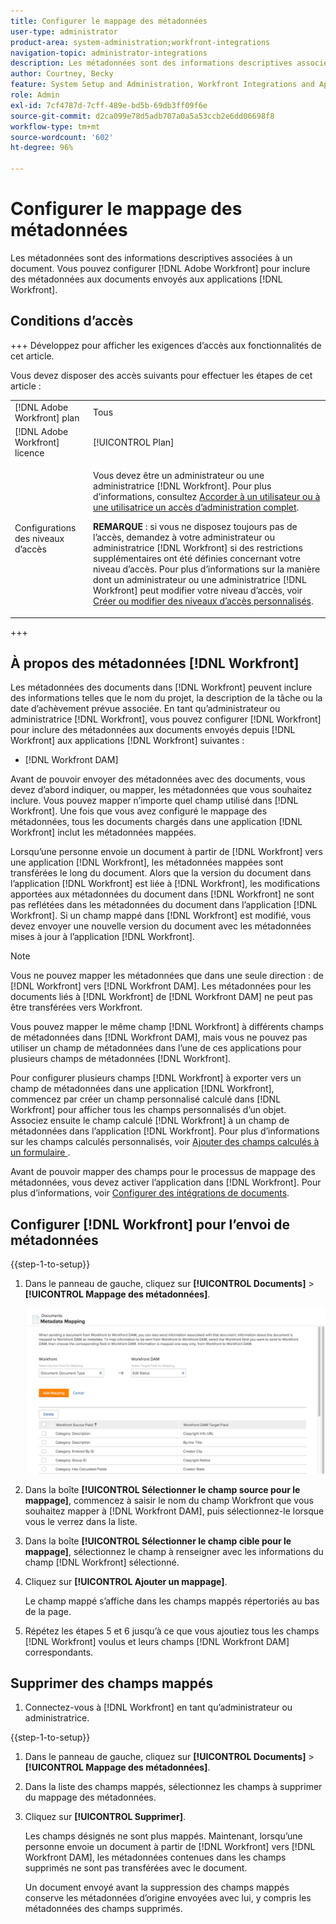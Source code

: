 ```yaml
---
title: Configurer le mappage des métadonnées
user-type: administrator
product-area: system-administration;workfront-integrations
navigation-topic: administrator-integrations
description: Les métadonnées sont des informations descriptives associées à un document. Vous pouvez configurer  [!DNL Adobe Workfront]  pour inclure des métadonnées aux documents envoyés aux applications  [!DNL Workfront] .
author: Courtney, Becky
feature: System Setup and Administration, Workfront Integrations and Apps
role: Admin
exl-id: 7cf4787d-7cff-489e-bd5b-69db3ff09f6e
source-git-commit: d2ca099e78d5adb707a0a5a53ccb2e6dd06698f8
workflow-type: tm+mt
source-wordcount: '602'
ht-degree: 96%

---
```


# Configurer le mappage des métadonnées

Les métadonnées sont des informations descriptives associées à un document. Vous pouvez configurer [!DNL Adobe Workfront] pour inclure des métadonnées aux documents envoyés aux applications [!DNL Workfront].

## Conditions d’accès

+++ Développez pour afficher les exigences d’accès aux fonctionnalités de cet article.

Vous devez disposer des accès suivants pour effectuer les étapes de cet article :

<table style="table-layout:auto"> 
 <col> 
 <col> 
 <tbody> 
  <tr> 
   <td role="rowheader">[!DNL Adobe Workfront] plan</td> 
   <td>Tous</td> 
  </tr> 
  <tr> 
   <td role="rowheader">[!DNL Adobe Workfront] licence</td> 
   <td>[!UICONTROL Plan]</td> 
  </tr> 
  <tr> 
   <td role="rowheader">Configurations des niveaux d’accès</td> 
   <td> <p>Vous devez être un administrateur ou une administratrice [!DNL Workfront]. Pour plus d’informations, consultez <a href="../../administration-and-setup/add-users/configure-and-grant-access/grant-a-user-full-administrative-access.md" class="MCXref xref">Accorder à un utilisateur ou à une utilisatrice un accès d’administration complet</a>.</p> <p><b>REMARQUE</b> : si vous ne disposez toujours pas de l’accès, demandez à votre administrateur ou administratrice [!DNL Workfront] si des restrictions supplémentaires ont été définies concernant votre niveau d’accès. Pour plus d’informations sur la manière dont un administrateur ou une administratrice [!DNL Workfront] peut modifier votre niveau d’accès, voir <a href="../../administration-and-setup/add-users/configure-and-grant-access/create-modify-access-levels.md" class="MCXref xref">Créer ou modifier des niveaux d’accès personnalisés</a>.</p> </td> 
  </tr> 
 </tbody> 
</table>

+++

## À propos des métadonnées [!DNL Workfront]

Les métadonnées des documents dans [!DNL Workfront] peuvent inclure des informations telles que le nom du projet, la description de la tâche ou la date d’achèvement prévue associée. En tant qu’administrateur ou administratrice [!DNL Workfront], vous pouvez configurer [!DNL Workfront] pour inclure des métadonnées aux documents envoyés depuis [!DNL Workfront] aux applications [!DNL Workfront] suivantes :

* [!DNL Workfront DAM]

Avant de pouvoir envoyer des métadonnées avec des documents, vous devez d’abord indiquer, ou mapper, les métadonnées que vous souhaitez inclure. Vous pouvez mapper n’importe quel champ utilisé dans [!DNL Workfront]. Une fois que vous avez configuré le mappage des métadonnées, tous les documents chargés dans une application [!DNL Workfront] inclut les métadonnées mappées.

Lorsqu’une personne envoie un document à partir de [!DNL Workfront] vers une application [!DNL Workfront], les métadonnées mappées sont transférées le long du document. Alors que la version du document dans l’application [!DNL Workfront] est liée à [!DNL Workfront], les modifications apportées aux métadonnées du document dans [!DNL Workfront] ne sont pas reflétées dans les métadonnées du document dans l’application [!DNL Workfront]. Si un champ mappé dans [!DNL Workfront] est modifié, vous devez envoyer une nouvelle version du document avec les métadonnées mises à jour à l’application [!DNL Workfront].

>[!NOTE]
>
>Vous ne pouvez mapper les métadonnées que dans une seule direction : de [!DNL Workfront] vers [!DNL Workfront DAM]. Les métadonnées pour les documents liés à [!DNL Workfront] de [!DNL Workfront DAM] ne peut pas être transférées vers Workfront.

Vous pouvez mapper le même champ [!DNL Workfront] à différents champs de métadonnées dans [!DNL Workfront DAM], mais vous ne pouvez pas utiliser un champ de métadonnées dans l’une de ces applications pour plusieurs champs de métadonnées [!DNL Workfront].

Pour configurer plusieurs champs [!DNL Workfront] à exporter vers un champ de métadonnées dans une application [!DNL Workfront], commencez par créer un champ personnalisé calculé dans [!DNL Workfront] pour afficher tous les champs personnalisés d’un objet. Associez ensuite le champ calculé [!DNL Workfront] à un champ de métadonnées dans l’application [!DNL Workfront]. Pour plus d’informations sur les champs calculés personnalisés, voir [&#x200B; Ajouter des champs calculés à un formulaire &#x200B;](/help/quicksilver/administration-and-setup/customize-workfront/create-manage-custom-forms/form-designer/design-a-form/add-a-calculated-field.md).

Avant de pouvoir mapper des champs pour le processus de mappage des métadonnées, vous devez activer l’application dans [!DNL Workfront]. Pour plus d’informations, voir [Configurer des intégrations de documents](../../administration-and-setup/configure-integrations/configure-document-integrations.md).

## Configurer [!DNL Workfront] pour l’envoi de métadonnées

{{step-1-to-setup}}

1. Dans le panneau de gauche, cliquez sur **[!UICONTROL Documents]** > **[!UICONTROL Mappage des métadonnées]**.

   ![Mappage des métadonnées](assets/metadata-mapping.png)

1. Dans la boîte **[!UICONTROL Sélectionner le champ source pour le mappage]**, commencez à saisir le nom du champ Workfront que vous souhaitez mapper à [!DNL Workfront DAM], puis sélectionnez-le lorsque vous le verrez dans la liste.
1. Dans la boîte **[!UICONTROL Sélectionner le champ cible pour le mappage]**, sélectionnez le champ à renseigner avec les informations du champ [!DNL Workfront] sélectionné.

1. Cliquez sur **[!UICONTROL Ajouter un mappage]**.

   Le champ mappé s’affiche dans les champs mappés répertoriés au bas de la page.

1. Répétez les étapes 5 et 6 jusqu’à ce que vous ajoutiez tous les champs [!DNL Workfront] voulus et leurs champs [!DNL Workfront DAM] correspondants.

## Supprimer des champs mappés

1. Connectez-vous à [!DNL Workfront] en tant qu’administrateur ou administratrice.

{{step-1-to-setup}}

1. Dans le panneau de gauche, cliquez sur **[!UICONTROL Documents]** > **[!UICONTROL Mappage des métadonnées]**.

1. Dans la liste des champs mappés, sélectionnez les champs à supprimer du mappage des métadonnées.
1. Cliquez sur **[!UICONTROL Supprimer]**.

   Les champs désignés ne sont plus mappés. Maintenant, lorsqu’une personne envoie un document à partir de [!DNL Workfront] vers [!DNL Workfront DAM], les métadonnées contenues dans les champs supprimés ne sont pas transférées avec le document.

   Un document envoyé avant la suppression des champs mappés conserve les métadonnées d’origine envoyées avec lui, y compris les métadonnées des champs supprimés.

